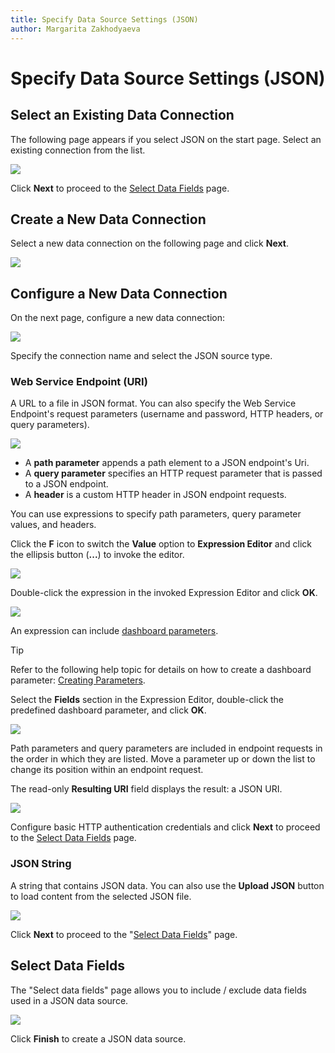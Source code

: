```yaml
---
title: Specify Data Source Settings (JSON)
author: Margarita Zakhodyaeva
---
```

# Specify Data Source Settings (JSON)

## Select an Existing Data Connection

The following page appears if you select JSON on the start page. Select an existing connection from the list. 

![](../../../../../images/web-dashboard-data-source-wizard-json.png)

Click **Next** to proceed to the [Select Data Fields](#select-data-fields) page.

## Create a New Data Connection

Select a new data connection on the following page and click **Next**.

![](../../../../../images/dashboard-data-source-wizard-create-data-connections.png)

## Configure a New Data Connection

On the next page, configure a new data connection:

![](../../../../../images/dashboard-data-source-wizard-configure-data-connections.png)

Specify the connection name and select the JSON source type.

### Web Service Endpoint (URI)

A URL to a file in JSON format. You can also specify the Web Service Endpoint's request parameters (username and password, HTTP headers, or query parameters).

![](../../../../../images/web-dashboard-json-datasource-parameters.png)

- A **path parameter** appends a path element to a JSON endpoint's Uri.
- A **query parameter** specifies an HTTP request parameter that is passed to a JSON endpoint.
- A **header** is a custom HTTP header in JSON endpoint requests.

You can use expressions to specify path parameters, query parameter values, and headers.

Click the **F** icon  to switch the **Value** option to **Expression Editor** and click the ellipsis button (**...**)  to invoke the editor.

![](../../../../../images/web-dashboard-wizard-json-parameters-expression-editor-f-icon.png)

Double-click the expression in the invoked Expression Editor and click **OK**.

![](../../../../../images/web-dashboard-wizard-json-parameters-expression-editor.png)

An expression can include [dashboard parameters](../../../data-analysis/dashboard-parameters.md). 

> [!Tip]
> Refer to the following help topic for details on how to create a dashboard parameter: [Creating Parameters](../../../data-analysis/dashboard-parameters/creating-parameters.md). 

Select the **Fields** section in the Expression Editor, double-click the predefined dashboard parameter, and click **OK**.

![](../../../../../images/web-dashboard-wizard-json-parameters-expression-editor-select-dashboard-parameters.png)

Path parameters and query parameters are included in endpoint requests in the order in which they are listed. Move a parameter up or down the list to change its position within an endpoint request.

The read-only **Resulting URI** field displays the result: a JSON URI.

![](../../../../../images/web-dashboard-data-source-wizard-json-resulting-uri.png)

Configure basic HTTP authentication credentials and click **Next** to proceed to the [Select Data Fields](#select-data-fields) page. 

### JSON String 

 A string that contains JSON data. You can also use the **Upload JSON** button to load content from the selected JSON file.

![](../../../../../images/web-dashboard-json-datasource-json-string.png)

Click **Next** to proceed to the "[Select Data Fields](#select-data-fields)" page.

## Select Data Fields

The "Select data fields" page allows you to include / exclude data fields used in a JSON data source.

 ![](../../../../../images/dashboard-data-source-wizard-select-data-fields.png)

 Click **Finish** to create a JSON data source.
